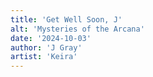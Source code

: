 ```yaml
---
title: 'Get Well Soon, J'
alt: 'Mysteries of the Arcana'
date: '2024-10-03'
author: 'J Gray'
artist: 'Keira'
---
```

